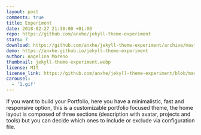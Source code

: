 ```yaml
---
layout: post
comments: true
title: Experiment
date: 2018-02-27 21:30:00 +01:00
repo: https://github.com/anxhe/jekyll-theme-experiment
stars: 7
download: https://github.com/anxhe/jekyll-theme-experiment/archive/master.zip
demo: https://anxhe.github.io/jekyll-theme-experiment
author: Angelina Moreno
thumbnail: jekyll-theme-experiment.webp
license: MIT
license_link: https://github.com/anxhe/jekyll-theme-experiment/blob/master/LICENSE.txt
carousel:
  - '1.gif'
---
```


If you want to build your Portfolio, here you have a minimalistic, fast and responsive option, this is a customizable portfolio focused theme, the home layout is composed of three sections (description with avatar, projects and tools) but you can decide which ones to include or exclude via configuration file.
